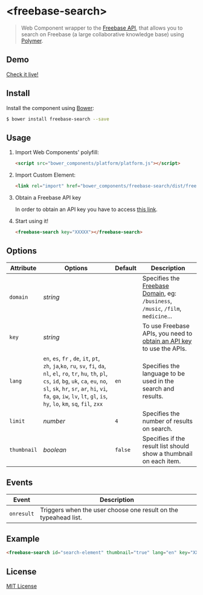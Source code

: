 # &lt;freebase-search&gt;

> Web Component wrapper to the [Freebase API](https://developers.google.com/freebase/), that allows you to search on Freebase (a large collaborative knowledge base) using [Polymer](http://www.polymer-project.org/).

## Demo

[Check it live!](http://cesarwbr.github.io/freebase-search/)

## Install

Install the component using [Bower](http://bower.io/):

```sh
$ bower install freebase-search --save
```

## Usage

1. Import Web Components' polyfill:

    ```html
    <script src="bower_components/platform/platform.js"></script>
    ```

2. Import Custom Element:

    ```html
    <link rel="import" href="bower_components/freebase-search/dist/freebase-search.html">
    ```

3. Obtain a Freebase API key

    In order to obtain an API key you have to access [this link](https://code.google.com/apis/console).

4. Start using it!

    ```html
    <freebase-search key="XXXXX"></freebase-search>
    ```

## Options

Attribute  | Options        | Default             | Description
---        | ---            | ---                 | ---
`domain`   | *string*       |                     | Specifies the [Freebase Domain](https://developers.google.com/freebase/guide/basic_concepts#domains), eg: `/business`, `/music`, `/film`, `medicine`...
`key`      | *string*       |                     | To use Freebase APIs, you need to [obtain an API key](https://code.google.com/apis/console) to use the APIs.
`lang`     | `en`, `es`, `fr` , `de`, `it`, `pt`, `zh`, `ja`,`ko`, `ru`, `sv`, `fi`, `da`, `nl`, `el`, `ro`, `tr`, `hu`, `th`, `pl`, `cs`, `id`, `bg`, `uk`, `ca`, `eu`, `no`, `sl`, `sk`, `hr`, `sr`, `ar`, `hi`, `vi`, `fa`, `ga`, `iw`, `lv`, `lt`, `gl`, `is`, `hy`, `lo`, `km`, `sq`, `fil`, `zxx`    | `en`    | Specifies the language to be used in the search and results.
`limit`    | *number*       | `4`                 | Specifies the number of results on search.
`thumbnail`| *boolean*      | `false`             | Specifies if the result list should show a thumbnail on each item.


## Events

Event      | Description
---        | ---
`onresult` | Triggers when the user choose one result on the typeahead list.

## Example

```html
<freebase-search id="search-element" thumbnail="true" lang="en" key="XXXXX"></freebase-search>
```

## License

[MIT License](http://opensource.org/licenses/MIT)
